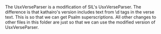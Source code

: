 The UsxVerseParser is a modification of SIL's UsxVerseParser.  The difference is that kathairo's version includes text from \d tags in the verse text.  This is so that we can get Psalm superscriptions.  All other changes to other files in this folder are just so that we can use the modified version of UsxVerseParser.